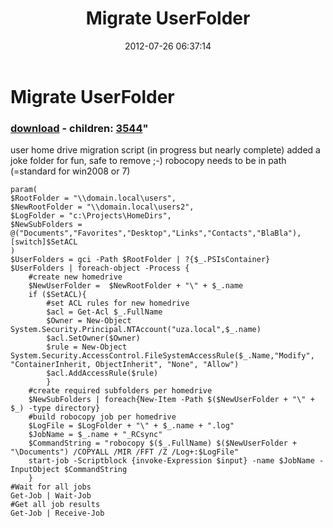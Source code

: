 ﻿---
pid:            3543
parent:         0
children:       3544
poster:         chriskenis
title:          Migrate UserFolder
date:           2012-07-26 06:37:14
format:         posh
---

# Migrate UserFolder

### [download](3543.ps1) - children: [3544](3544.md)"

user home drive migration script (in progress but nearly complete)
added a joke folder for fun, safe to remove ;-)
robocopy needs to be in path (=standard for win2008 or 7)

```posh
param(
$RootFolder = "\\domain.local\users",
$NewRootFolder = "\\domain.local\users2",
$LogFolder = "c:\Projects\HomeDirs",
$NewSubFolders = @("Documents","Favorites","Desktop","Links","Contacts","BlaBla"),
[switch]$SetACL
)
$UserFolders = gci -Path $RootFolder | ?{$_.PSIsContainer}
$UserFolders | foreach-object -Process {
	#create new homedrive
	$NewUserFolder =  $NewRootFolder + "\" + $_.name
	if ($SetACL){
		#set ACL rules for new homedrive
		$acl = Get-Acl $_.FullName
		$Owner = New-Object System.Security.Principal.NTAccount("uza.local",$_.name)
		$acl.SetOwner($Owner)
		$rule = New-Object System.Security.AccessControl.FileSystemAccessRule($_.Name,"Modify", "ContainerInherit, ObjectInherit", "None", "Allow")
		$acl.AddAccessRule($rule)
		}
	#create required subfolders per homedrive
	$NewSubFolders | foreach{New-Item -Path $($NewUserFolder + "\" + $_) -type directory}
	#build robocopy job per homedrive
	$LogFile = $LogFolder + "\" + $_.name + ".log"
	$JobName = $_.name + "_RCsync"
	$CommandString = "robocopy $($_.FullName) $($NewUserFolder + "\Documents") /COPYALL /MIR /FFT /Z /Log+:$LogFile"
	start-job -Scriptblock {invoke-Expression $input} -name $JobName -InputObject $CommandString
    }
#Wait for all jobs
Get-Job | Wait-Job
#Get all job results
Get-Job | Receive-Job 
```
